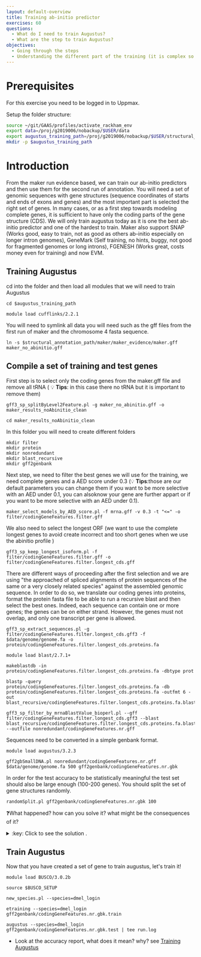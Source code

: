 ```yaml
---
layout: default-overview
title: Training ab-initio predictor
exercises: 60
questions:
  - What do I need to train Augustus?
  - What are the step to train Augustus?
objectives:
  - Going through the steps
  - Understanding the different part of the training (it is complex so take your time!)
---
```


# Prerequisites
For this exercise you need to be logged in to Uppmax.

Setup the folder structure:

```bash
source ~/git/GAAS/profiles/activate_rackham_env
export data=/proj/g2019006/nobackup/$USER/data
export augustus_training_path=/proj/g2019006/nobackup/$USER/structural_annotation/augustus_training
mkdir -p $augustus_training_path
```

# Introduction

From the maker run evidence based, we can train our ab-initio predictors and then use them for the second run of annotation.
You will need a set of genomic sequences with gene structures (sequence coordinates of starts and ends of exons and genes) and the most important part is selected the right set of genes.
In many cases, or as a first step towards modeling complete genes, it is sufficient to have only the coding parts of the gene structure (CDS).
We will only train augustus today as it is one the best ab-initio predictor and one of the hardest to train.
Maker also support SNAP (Works good, easy to train, not as good as others ab-initio especially on longer intron genomes), GeneMark (Self training, no hints, buggy, not good for fragmented genomes or long introns), FGENESH (Works great, costs money even for training) and now EVM.


## Training Augustus

cd into the folder and then load all modules that we will need to train Augustus
```
cd $augustus_training_path

module load cufflinks/2.2.1
```

You will need to symlink all data you will need such as the gff files from the first run of maker and the chromosome 4 fasta sequence.
```
ln -s $structural_annotation_path/maker/maker_evidence/maker.gff maker_no_abinitio.gff
```
## Compile a set of training and test genes

First step is to select only the coding genes from the maker.gff file and remove all tRNA ( :bulb: **Tips**: in this case there no tRNA but it is important to remove them)
```
gff3_sp_splitByLevel2Feature.pl -g maker_no_abinitio.gff -o maker_results_noAbinitio_clean

cd maker_results_noAbinitio_clean
```
In this folder you will need to create different folders
```
mkdir filter  
mkdir protein  
mkdir nonredundant  
mkdir blast_recursive  
mkdir gff2genbank  
```
Next step, we need to filter the best genes we will use for the training, we need complete genes and a AED score under 0.3 (:bulb: **Tips**:those are our default parameters you can change them if you want to be more selective with an AED under 0.1, you can alsoknow your gene are further appart or if you want to be more selective with an AED under 0.1).

```
maker_select_models_by_AED_score.pl -f mrna.gff -v 0.3 -t "<=" -o filter/codingGeneFeatures.filter.gff
```

We also need to select the longest ORF (we want to use the complete longest genes to avoid create incorrect and too short genes when we use the abinitio profile )
```
gff3_sp_keep_longest_isoform.pl -f filter/codingGeneFeatures.filter.gff -o filter/codingGeneFeatures.filter.longest_cds.gff
```
There are different ways of proceeding after the first selection and we are using "the approached of spliced alignments of protein sequences of the same or a very closely related species" against the assembled genomic sequence.
In order to do so, we translate our coding genes into proteins, format the protein fasta file to be able to run a recursive blast and then select the best ones.
Indeed, each sequence can contain one or more genes; the genes can be on either strand. However, the genes must not overlap, and only one transcript per gene is allowed.
```
gff3_sp_extract_sequences.pl -g filter/codingGeneFeatures.filter.longest_cds.gff3 -f $data/genome/genome.fa -o protein/codingGeneFeatures.filter.longest_cds.proteins.fa

module load blast/2.7.1+   

makeblastdb -in protein/codingGeneFeatures.filter.longest_cds.proteins.fa -dbtype prot  

blastp -query protein/codingGeneFeatures.filter.longest_cds.proteins.fa -db protein/codingGeneFeatures.filter.longest_cds.proteins.fa -outfmt 6 -out blast_recursive/codingGeneFeatures.filter.longest_cds.proteins.fa.blast_recursive

gff3_sp_filter_by_mrnaBlastValue_bioperl.pl --gff filter/codingGeneFeatures.filter.longest_cds.gff3 --blast blast_recursive/codingGeneFeatures.filter.longest_cds.proteins.fa.blast_recursive --outfile nonredundant/codingGeneFeatures.nr.gff

```
Sequences need to be converted in a simple genbank format.
```
module load augustus/3.2.3

gff2gbSmallDNA.pl nonredundant/codingGeneFeatures.nr.gff $data/genome/genome.fa 500 gff2genbank/codingGeneFeatures.nr.gbk
```
In order for the test accuracy to be statistically meaningful the test set should also be large enough (100-200 genes).
You should split the set of gene structures randomly.
```
randomSplit.pl gff2genbank/codingGeneFeatures.nr.gbk 100
```
:question:What happened? how can you solve it? what might be the consequences of it?

<details>
<summary>:key: Click to see the solution .</summary>
There are not 100 genes in the file, because we are using only the chr4 of drosophila.
The training will probably not be good!
</details>

## Train Augustus

Now that you have created a set of gene to train augustus, let's train it!

```
module load BUSCO/3.0.2b

source $BUSCO_SETUP

new_species.pl --species=dmel_login

etraining --species=dmel_login gff2genbank/codingGeneFeatures.nr.gbk.train 

augustus --species=dmel_login gff2genbank/codingGeneFeatures.nr.gbk.test | tee run.log 
```
- Look at the accuracy report, what does it mean? why? see [Training Augustus](http://www.vcru.wisc.edu/simonlab/bioinformatics/programs/augustus/docs/tutorial2015/training.html)
